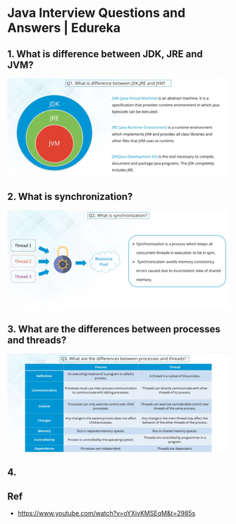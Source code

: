 # Java Interview Questions and Answers | Edureka

## 1. What is difference between JDK, JRE and JVM?
![](https://github.com/shamy1st/java-interview-edureka/blob/main/images/q1.png)

## 2. What is synchronization?
![](https://github.com/shamy1st/java-interview-edureka/blob/main/images/q2.png)

## 3. What are the differences between processes and threads?
![](https://github.com/shamy1st/java-interview-edureka/blob/main/images/q3.png)

## 4. 

## Ref
* https://www.youtube.com/watch?v=oYXivKMSEqM&t=2985s
